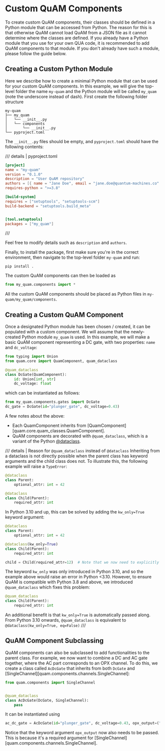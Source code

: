 # Custom QuAM Components

To create custom QuAM components, their classes should be defined in a Python module that can be accessed from Python.
The reason for this is that otherwise QuAM cannot load QuAM from a JSON file as it cannot determine where the classes are defined.
If you already have a Python module that you use for your own QUA code, it is recommended to add QuAM components to that module.
If you don't already have such a module, please follow the guide below.

## Creating a Custom Python Module
Here we describe how to create a minimal Python module that can be used for your custom QuAM components.
In this example, we will give the top-level folder the name `my-quam` and the Python module will be called `my_quam` (note the underscore instead of dash).
First create the following folder structure
```
my-quam
├── my_quam
│   └── __init__.py
│   └── components
│       └── __init__.py
└── pyproject.toml
```
The `__init__.py` files should be empty, and `pyproject.toml` should have the following contents:

/// details | pyproject.toml
```toml
[project]
name = "my-quam"
version = "0.1.0"
description = "User QuAM repository"
authors = [{ name = "Jane Doe", email = "jane.doe@quantum-machines.co" }]
requires-python = ">=3.8"

[build-system]
requires = ["setuptools", "setuptools-scm"]
build-backend = "setuptools.build_meta"


[tool.setuptools]
packages = ["my_quam"]
```
///

Feel free to modify details such as `description` and `authors`.

Finally, to install the package, first make sure you're in the correct environment, then navigate to the top-level folder `my-quam` and run:
```
pip install .
```
The custom QuAM components can then be loaded as
```python
from my_quam.components import *
```
All the custom QuAM components should be placed as Python files in `my-quam/my_quam/components`.

## Creating a Custom QuAM Component
Once a designated Python module has been chosen / created, it can be populated with a custom component.
We will assume that the newly-created Python module `my_quam` is used.
In this example, we will make a basic QuAM component representing a DC gate, with two properties: `name` and `dc_voltage`:

```python title="my_quam/components/gates.py"
from typing import Union
from quam.core import QuamComponent, quam_dataclass

@quam_dataclass
class DcGate(QuamComponent):
    id: Union[int, str]
    dc_voltage: float
```
which can be instantiated as follows:
```python
from my_quam.components.gates import DcGate
dc_gate = DcGate(id="plunger_gate", dc_voltage=0.43)
```

A few notes about the above:

- Each QuamComponent inherits from [QuamComponent][quam.core.quam_classes.QuamComponent].
- QuAM components are decorated with `@quam_dataclass`, which is a variant of the Python [@dataclass](https://docs.python.org/3/library/dataclasses.html).

/// details | Reason for `@quam_dataclass` instead of `@dataclass`
Inheriting from a dataclass is not directly possible when the parent class has keyword arguments and the child class does not.
To illustrate this, the following example will raise a `TypeError`:
```python
@dataclass
class Parent:
    optional_attr: int = 42

@dataclass
class Child(Parent):
    required_attr: int
```

In Python 3.10 and up, this can be solved by adding the `kw_only=True` keyword argument:
```python
@dataclass
class Parent:
    optional_attr: int = 42

@dataclass(kw_only=True)
class Child(Parent):
    required_attr: int

child = Child(required_attr=12)  # Note that we now need to explicitly pass keywords
```

The keyword `kw_only` was only introduced in Python 3.10, and so the example above would raise an error in Python <3.10.
However, to ensure QuAM is compatible with Python 3.8 and above, we introduced `@quam_dataclass` which fixes this problem:

```python
@quam_dataclass
class Child(Parent):
    required_attr: int
```

An additional benefit is that `kw_only=True` is automatically passed along.  
From Python 3.10 onwards, `@quam_dataclass` is equivalent to `@dataclass(kw_only=True, eq=False)`
///

## QuAM Component Subclassing
QuAM components can also be subclassed to add functionalities to the parent class.
For example, we now want to combine a DC and AC gate together, where the AC part corresponds to an OPX channel.
To do this, we create a class called `AcDcGate` that inherits from both `DcGate` and [SingleChannel][quam.components.channels.SingleChannel]:

```python
from quam.components import SingleChannel


@quam_dataclass
class AcDcGate(DcGate, SingleChannel):
    pass
```

It can be instantiated using
```python
ac_dc_gate = AcDcGate(id="plunger_gate", dc_voltage=0.43, opx_output=("con1", 1))
```

Notice that the keyword argument `opx_output` now also needs to be passed. This is because it's a required argument for [SingleChannel][quam.components.channels.SingleChannel].
